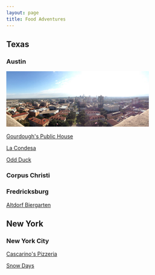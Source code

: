 ```yaml
---
layout: page
title: Food Adventures
---
```



## Texas


### Austin
<img src="/files/Austin2.jpg" alt="Austin" style="width:75%;text-align:center;margin: auto;">

<a href="http://josephbae.me/Gourdough's">Gourdough's Public House</a>

<a href="http://josephbae.me/La_Condesa">La Condesa</a>

<a href="http://josephbae.me/OddDuck">Odd Duck</a>



### Corpus Christi



### Fredricksburg

<a href="http://josephbae.me/Altdorf">Altdorf Biergarten</a>


## New York

### New York City

<a href="http://josephbae.me/Cascarino's">Cascarino's Pizzeria</a>

<a href="http://josephbae.me/SnowDays">Snow Days</a>
